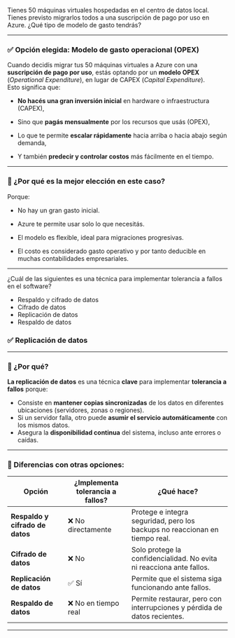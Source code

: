 Tienes 50 máquinas virtuales hospedadas en el centro de datos local. Tienes previsto migrarlos todos a una suscripción de pago por uso en Azure. ¿Qué tipo de modelo de gasto tendrás?

----------

### ✅ Opción elegida: **Modelo de gasto operacional (OPEX)**

Cuando decidís migrar tus 50 máquinas virtuales a Azure con una **suscripción de pago por uso**, estás optando por un **modelo OPEX** (_Operational Expenditure_), en lugar de CAPEX (_Capital Expenditure_).  
Esto significa que:

-   **No hacés una gran inversión inicial** en hardware o infraestructura (CAPEX),
    
-   Sino que **pagás mensualmente** por los recursos que usás (OPEX),
    
-   Lo que te permite **escalar rápidamente** hacia arriba o hacia abajo según demanda,
    
-   Y también **predecir y controlar costos** más fácilmente en el tiempo.
    

----------

### 🧠 ¿Por qué es la mejor elección en este caso?

Porque:

-   No hay un gran gasto inicial.
    
-   Azure te permite usar solo lo que necesitás.
    
-   El modelo es flexible, ideal para migraciones progresivas.
    
-   El costo es considerado gasto operativo y por tanto deducible en muchas contabilidades empresariales.

---
¿Cuál de las siguientes es una técnica para implementar tolerancia a fallos en el software?
- Respaldo y cifrado de datos
- Cifrado de datos
- Replicación de datos
- Respaldo de datos

### ✅ **Replicación de datos**

---

### 📌 ¿Por qué?

**La replicación de datos** es una técnica **clave** para implementar **tolerancia a fallos** porque:

* Consiste en **mantener copias sincronizadas** de los datos en diferentes ubicaciones (servidores, zonas o regiones).
* Si un servidor falla, otro puede **asumir el servicio automáticamente** con los mismos datos.
* Asegura la **disponibilidad continua** del sistema, incluso ante errores o caídas.

---

### 🧠 Diferencias con otras opciones:

| Opción                          | ¿Implementa tolerancia a fallos? | ¿Qué hace?                                                                  |
| ------------------------------- | -------------------------------- | --------------------------------------------------------------------------- |
| **Respaldo y cifrado de datos** | ❌ No directamente                | Protege e integra seguridad, pero los backups no reaccionan en tiempo real. |
| **Cifrado de datos**            | ❌ No                             | Solo protege la confidencialidad. No evita ni reacciona ante fallos.        |
| **Replicación de datos**        | ✅ Sí                             | Permite que el sistema siga funcionando ante fallos.                        |
| **Respaldo de datos**           | ❌ No en tiempo real              | Permite restaurar, pero con interrupciones y pérdida de datos recientes.    |

---

    


<!--stackedit_data:
eyJoaXN0b3J5IjpbLTY2NzU0Mjg4NCwtMTUzOTQ0MTA1M119
-->